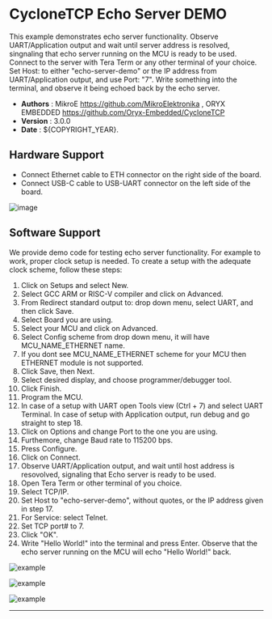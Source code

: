 # CycloneTCP Echo Server DEMO

This example demonstrates echo server functionality. Observe UART/Application output and wait until server address is resolved, singnaling that echo server running on the MCU is ready to be used. Connect to the server with Tera Term or any other terminal of your choice. Set Host: to either "echo-server-demo" or the IP address from UART/Application output, and use Port: "7". Write something into the terminal, and observe it being echoed back by the echo server.

- **Authors**     : MikroE https://github.com/MikroElektronika
                  , ORYX EMBEDDED https://github.com/Oryx-Embedded/CycloneTCP
- **Version**     : 3.0.0
- **Date**        : ${COPYRIGHT_YEAR}.

## Hardware Support

- Connect Ethernet cable to ETH connector on the right side of the board.
- Connect USB-C cable to USB-UART connector on the left side of the board.

![image](https://download.mikroe.com/images/click_for_ide/board-uni-ds-v8-eth.png)

## Software Support

We provide demo code for testing echo server functionality.
For example to work, proper clock setup is needed. To create a setup with the adequate clock scheme, follow these steps:

1. Click on Setups and select New.
2. Select GCC ARM or RISC-V compiler and click on Advanced.
3. From Redirect standard output to: drop down menu, select UART, and then click Save.
4. Select Board you are using.
5. Select your MCU and click on Advanced.
6. Select Config scheme from drop down menu, it will have MCU_NAME_ETHERNET name.
7. If you dont see MCU_NAME_ETHERNET scheme for your MCU then ETHERNET module is not supported.
8. Click Save, then Next.
9. Select desired display, and choose programmer/debugger tool.
10. Click Finish.
11. Program the MCU.
12. In case of a setup with UART open Tools view (Ctrl + 7) and select UART Terminal. In case of setup with Application output, run debug and go straight to step 18.
13. Click on Options and change Port to the one you are using.
14. Furthemore, change Baud rate to 115200 bps.
15. Press Configure.
16. Click on Connect.
17. Observe UART/Application output, and wait until host address is resovolved, signaling that Echo server is ready to be used.
18. Open Tera Term or other terminal of you choice.
19. Select TCP/IP.
20. Set Host to "echo-server-demo", without quotes, or the IP address given in step 17.
21. For Service: select Telnet.
22. Set TCP port# to 7.
23. Click "OK".
24. Write "Hello World!" into the terminal and press Enter. Observe that the echo server running on the MCU will echo "Hello World!" back.

![example](https://download.mikroe.com/images/click_for_ide/demo-eth-echo-server-3.png)

![example](https://download.mikroe.com/images/click_for_ide/demo-eth-echo-server-1.png)

![example](https://download.mikroe.com/images/click_for_ide/demo-eth-echo-server-2.png)

---
